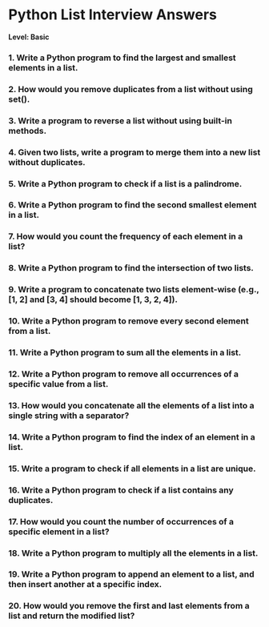 # Python List Interview Answers

**Level: Basic**

### 1. Write a Python program to find the largest and smallest elements in a list.
### 2. How would you remove duplicates from a list without using set().
### 3. Write a program to reverse a list without using built-in methods.
### 4. Given two lists, write a program to merge them into a new list without duplicates.
### 5. Write a Python program to check if a list is a palindrome.
### 6. Write a Python program to find the second smallest element in a list.
### 7. How would you count the frequency of each element in a list?
### 8. Write a Python program to find the intersection of two lists.
### 9. Write a program to concatenate two lists element-wise (e.g., [1, 2] and [3, 4] should become [1, 3, 2, 4]).
### 10. Write a Python program to remove every second element from a list.



### 11. Write a Python program to sum all the elements in a list.
### 12. Write a Python program to remove all occurrences of a specific value from a list.
### 13. How would you concatenate all the elements of a list into a single string with a separator?
### 14. Write a Python program to find the index of an element in a list.
### 15. Write a program to check if all elements in a list are unique.
### 16. Write a Python program to check if a list contains any duplicates.
### 17. How would you count the number of occurrences of a specific element in a list?
### 18. Write a Python program to multiply all the elements in a list.
### 19. Write a Python program to append an element to a list, and then insert another at a specific index.
### 20. How would you remove the first and last elements from a list and return the modified list?

